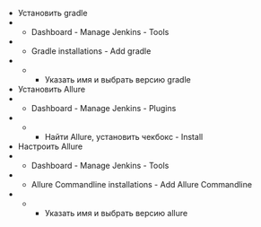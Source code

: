 - Установить gradle
- - Dashboard - Manage Jenkins - Tools
- - Gradle installations - Add gradle
- - - Указать имя и выбрать версию gradle
- Установить Allure
- - Dashboard - Manage Jenkins - Plugins
- - - Найти Allure, установить чекбокс - Install
- Настроить Allure
- - Dashboard - Manage Jenkins - Tools
- - Allure Commandline installations - Add Allure Commandline
- - - Указать имя и выбрать версию allure